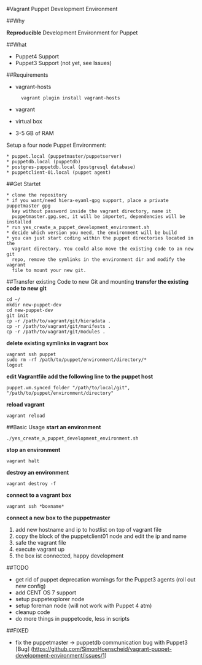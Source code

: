 #Vagrant Puppet Development Environment

##Why

**Reproducible** Development Environment for Puppet

##What

* Puppet4 Support
* Puppet3 Support (not yet, see Issues)

##Requirements

* vagrant-hosts

		vagrant plugin install vagrant-hosts
* vagrant
* virtual box
* 3-5 GB of RAM

Setup a four node Puppet Environment:
	
	* puppet.local (puppetmaster/puppetserver)
	* puppetdb.local (puppetdb)
	* postgres-puppetdb.local (postgresql database)
	* puppetclient-01.local (puppet agent)

##Get Startet

	* clone the repository
	* if you want/need hiera-eyaml-gpg support, place a private puppetmaster gpg 
	  key without password inside the vagrant directory, name it
	  puppetmaster.gpg.sec, it will be importet, dependencies will be installed
	* run yes_create_a_puppet_development_environment.sh
	* decide which version you need, the environment will be build
	* you can just start coding within the puppet directories located in the
	  vagrant directory. You could also move the existing code to an new git
	  repo, remove the symlinks in the environment dir and modify the vagrant
	  file to mount your new git.
##Transfer existing Code to new Git and mounting
**transfer the existing code to new git**

	cd ~/
	mkdir new-puppet-dev
	cd new-puppet-dev
	git init 
	cp -r /path/to/vagrant/git/hieradata .
	cp -r /path/to/vagrant/git/manifests .
	cp -r /path/to/vagrant/git/modules .

**delete existing symlinks in vagrant box**

	vagrant ssh puppet
	sudo rm -rf /path/to/puppet/environment/directory/*
	logout
**edit Vagrantfile add the following line to the puppet host**

	
	puppet.vm.synced_folder "/path/to/local/git", "/path/to/puppet/environment/directory"

**reload vagrant**

	vagrant reload
	
##Basic Usage
**start an environment**

	./yes_create_a_puppet_development_environment.sh
**stop an environment**

	vagrant halt
**destroy an environment**
	
	vagrant destroy -f
**connect to a vagrant box**

	vagrant ssh *boxname*

**connect a new box to the puppetmaster**

1. add new hostname and ip to hostlist on top of vagrant file
2. copy the block of the puppetclient01 node and edit the ip and name
3. safe the vagrant file
4. execute vagrant up
5. the box ist connected, happy development

##TODO

* get rid of puppet deprecation warnings for the Puppet3 agents (roll out new config)
* add CENT OS 7 support
* setup puppetexplorer node
* setup foreman node (will not work with Puppet 4 atm)
* cleanup code
* do more things in puppetcode, less in scripts

##FIXED
* fix the puppetmaster -> puppetdb communication bug with Puppet3 [Bug] (https://github.com/SimonHoenscheid/vagrant-puppet-development-environment/issues/1)

